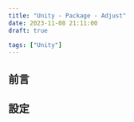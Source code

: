 ```yaml
---
title: "Unity - Package - Adjust"
date: 2023-11-08 21:11:00
draft: true

tags: ["Unity"]
---
```


## 前言

## 設定
